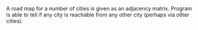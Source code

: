 A road map for a number of cities is given as an adjacency matrix. 
Program is able to tell if any city is reachable from any other city (perhaps via other cities).
